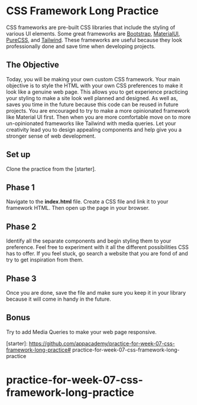 # CSS Framework Long Practice

CSS frameworks are pre-built CSS libraries that include the styling of various
UI elements. Some great frameworks are [Bootstrap][bootstrap],
[MaterialUI][materialui], [PureCSS][purecss], and [Tailwind][tailwind]. These
frameworks are useful because they look professionally done and save time when
developing projects.

## The Objective

Today, you will be making your own custom CSS framework. Your main objective is
to style the HTML with your own CSS preferences to make it look like a genuine
web page. This allows you to get experience practicing your styling to make a
site look well planned and designed. As well as, saves you time in the future
because this code can be reused in future projects. You are encouraged to try
to make a more opinionated framework like Material UI first.
Then when you are more comfortable move on to more un-opinionated frameworks
like Tailwind with media queries. Let your creativity lead you to design
appealing components and help give you a stronger sense of web development.

## Set up

Clone the practice from the [starter].

## Phase 1

Navigate to the __index.html__ file. Create a CSS file and link it to your
framework HTML. Then open up the page in your browser.

## Phase 2

Identify all the separate components and begin styling them to your preference.
Feel free to experiment with it all the different possibilities CSS has to offer.
If you feel stuck, go search a website that you are fond of and try to get
inspiration from them.

## Phase 3

Once you are done, save the file and make sure you keep it in your library
because it will come in handy in the future.

## Bonus

Try to add Media Queries to make your web page responsive.

[bootstrap]:https://getbootstrap.com/
[materialui]:https://material-ui.com/
[purecss]:https://purecss.io/
[tailwind]: https://tailwindcss.com/
[starter]: https://github.com/appacademy/practice-for-week-07-css-framework-long-practice# practice-for-week-07-css-framework-long-practice
# practice-for-week-07-css-framework-long-practice
